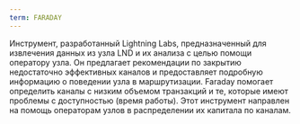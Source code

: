 ```yaml
---
term: FARADAY
---
```


Инструмент, разработанный Lightning Labs, предназначенный для извлечения данных из узла LND и их анализа с целью помощи оператору узла. Он предлагает рекомендации по закрытию недостаточно эффективных каналов и предоставляет подробную информацию о поведении узла в маршрутизации. Faraday помогает определить каналы с низким объемом транзакций и те, которые имеют проблемы с доступностью (время работы). Этот инструмент направлен на помощь операторам узлов в распределении их капитала по каналам.